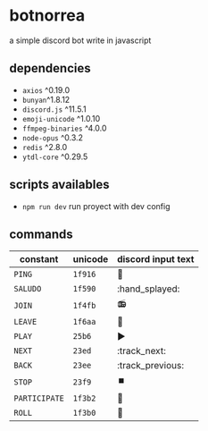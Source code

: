 # botnorrea
a simple discord bot write in javascript

## dependencies
* `axios` ^0.19.0
* `bunyan`^1.8.12
* `discord.js` ^11.5.1
* `emoji-unicode` ^1.0.10
* `ffmpeg-binaries` ^4.0.0
* `node-opus` ^0.3.2
* `redis` ^2.8.0
* `ytdl-core` ^0.29.5

## scripts availables
* `npm run dev` run proyect with dev config

## commands
| constant      | unicode | discord input text |
|---------------|---------|--------------------|
| `PING`        | `1f916` | :robot:            |
| `SALUDO`      | `1f590` | :hand_splayed:     |
| `JOIN`        | `1f4fb` | :radio:            |
| `LEAVE`       | `1f6aa` | :door:             |
| `PLAY`        | `25b6`  | :arrow_forward:    |
| `NEXT`        | `23ed`  | :track_next:       |
| `BACK`        | `23ee`  | :track_previous:   |
| `STOP`        | `23f9`  | :stop_button:      |
| `PARTICIPATE` | `1f3b2` | :game_die:         |
| `ROLL`        | `1f3b0` | :slot_machine:     |

